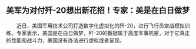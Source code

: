 ## 美军为对付歼-20想出新花招！专家：美是在白日做梦
　　近日，美国军用技术公司打造数字化虚拟化的歼-20，进行飞行员空战模拟训练。专家表示，美国是在白日做梦，歼-20的数据属于高度军事机密，对于它真正的性能和战斗力，美国没有办法进行虚拟或者呈现。

